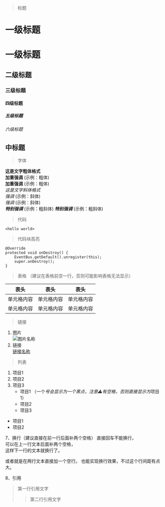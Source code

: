 
>标题
# 一级标题  
一级标题
=
## 二级标题  
### 三级标题  
#### 四级标题 
##### 五级标题  
###### 六级标题 
中标题
- 


  

> 字体 

**这是文字粗体格式**  
**加重强调**  (示例：粗体)  
 __加重强调__ (示例：粗体)  
*这是文字斜体格式*  
*强调*  (示例：斜体)  
 _强调_  (示例：斜体)  
***特别强调*** (示例：粗斜体)
___特别强调___  (示例：粗斜体) 

> 代码  

`<hello world>` 

> 代码块高亮  

```
@Override
protected void onDestroy() {
    EventBus.getDefault().unregister(this);
    super.onDestroy();
}
``` 

> 表格 （建议在表格前空一行，否则可能影响表格无法显示）
 
 表头  | 表头  | 表头
 ---- | ----- | ------  
 单元格内容  | 单元格内容 | 单元格内容 
 单元格内容  | 单元格内容 | 单元格内容  


> 链接

1. 图片  
![图片名称](https://www.baidu.com/img/bd_logo1.png)  
2. 链接  
[链接名称](https://www.baidu.com/)    

> 列表 

1. 项目1  
2. 项目2  
3. 项目3  
   * 项目1 （一个*号会显示为一个黑点，注意⚠️有空格，否则直接显示为*项目1） 
   * 项目2  
   - 项目3
 
- 项目1
- 项目2

7、换行（建议直接在前一行后面补两个空格）
直接回车不能换行，  
可以在上一行文本后面补两个空格，  
这样下一行的文本就换行了。

或者就是在两行文本直接加一个空行。
也能实现换行效果，不过这个行间距有点大。  
 
8、引用
> 第一行引用文字  
>> 第二行引用文字 
